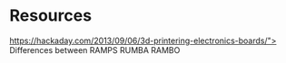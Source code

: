 # Resources


https://hackaday.com/2013/09/06/3d-printering-electronics-boards/"> Differences between RAMPS RUMBA RAMBO
